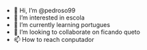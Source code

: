 - 👋 Hi, I’m @pedroso99
- 👀 I’m interested in escola
- 🌱 I’m currently learning portugues
- 💞️ I’m looking to collaborate on ficando queto
- 📫 How to reach conputador

<!---
pedroso99/pedroso99 is a ✨ special ✨ repository because its `README.md` (this file) appears on your GitHub profile.
You can click the Preview link to take a look at your changes.
--->
